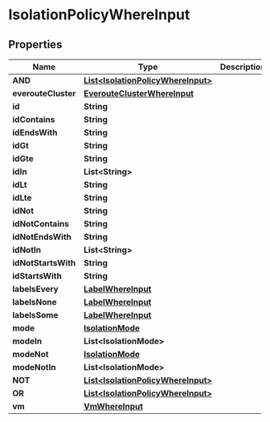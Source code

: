 

# IsolationPolicyWhereInput


## Properties

Name | Type | Description | Notes
------------ | ------------- | ------------- | -------------
**AND** | [**List&lt;IsolationPolicyWhereInput&gt;**](IsolationPolicyWhereInput.md) |  |  [optional]
**everouteCluster** | [**EverouteClusterWhereInput**](EverouteClusterWhereInput.md) |  |  [optional]
**id** | **String** |  |  [optional]
**idContains** | **String** |  |  [optional]
**idEndsWith** | **String** |  |  [optional]
**idGt** | **String** |  |  [optional]
**idGte** | **String** |  |  [optional]
**idIn** | **List&lt;String&gt;** |  |  [optional]
**idLt** | **String** |  |  [optional]
**idLte** | **String** |  |  [optional]
**idNot** | **String** |  |  [optional]
**idNotContains** | **String** |  |  [optional]
**idNotEndsWith** | **String** |  |  [optional]
**idNotIn** | **List&lt;String&gt;** |  |  [optional]
**idNotStartsWith** | **String** |  |  [optional]
**idStartsWith** | **String** |  |  [optional]
**labelsEvery** | [**LabelWhereInput**](LabelWhereInput.md) |  |  [optional]
**labelsNone** | [**LabelWhereInput**](LabelWhereInput.md) |  |  [optional]
**labelsSome** | [**LabelWhereInput**](LabelWhereInput.md) |  |  [optional]
**mode** | [**IsolationMode**](IsolationMode.md) |  |  [optional]
**modeIn** | **List&lt;IsolationMode&gt;** |  |  [optional]
**modeNot** | [**IsolationMode**](IsolationMode.md) |  |  [optional]
**modeNotIn** | **List&lt;IsolationMode&gt;** |  |  [optional]
**NOT** | [**List&lt;IsolationPolicyWhereInput&gt;**](IsolationPolicyWhereInput.md) |  |  [optional]
**OR** | [**List&lt;IsolationPolicyWhereInput&gt;**](IsolationPolicyWhereInput.md) |  |  [optional]
**vm** | [**VmWhereInput**](VmWhereInput.md) |  |  [optional]



